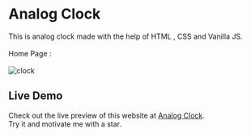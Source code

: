 # Analog Clock
This is analog clock made with the help of HTML , CSS and Vanilla JS.
<br> <br>
Home Page : 
<br> <br>
![clock](https://github.com/mobasshirCode/analog-clock/assets/145370122/09ce6417-9d7f-473b-b2e6-75be52cb1dac)
<br>
## Live Demo
Check out the live preview of this website at [Analog Clock](https://mr-calculates.netlify.app/).
<br>
Try it and motivate me with a star.